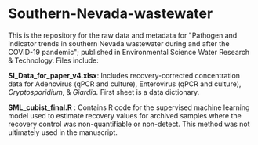 # Southern-Nevada-wastewater

This is the repository for the raw data and metadata for "Pathogen and indicator trends in southern Nevada wastewater during and after the COVID-19 pandemic"; published in Environmental Science Water Research & Technology.
Files include: 

**SI_Data_for_paper_v4.xlsx**: Includes recovery-corrected concentration data for Adenovirus (qPCR and culture), Enterovirus (qPCR and culture), _Cryptosporidium_, & _Giardia._ First sheet is a data dictionary.

**SML_cubist_final.R** : Contains R code for the supervised machine learning model used to estimate recovery values for archived samples where the recovery control was non-quantifiable or non-detect. This method was not ultimately used in the manuscript.


